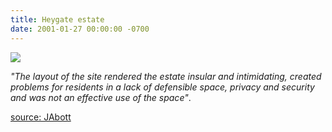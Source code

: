 ```yaml
---
title: Heygate estate
date: 2001-01-27 00:00:00 -0700
---
```


![](http://35percent.org/img/FallenWalkways.jpg)

_"The layout of the site rendered the estate insular and intimidating, created problems for residents in a lack of defensible space, privacy and security and was not an effective use of the space"_.

[source: JAbott](http://crappistmartin.github.io/images/LBS_Jon_Abbott.pdf)


